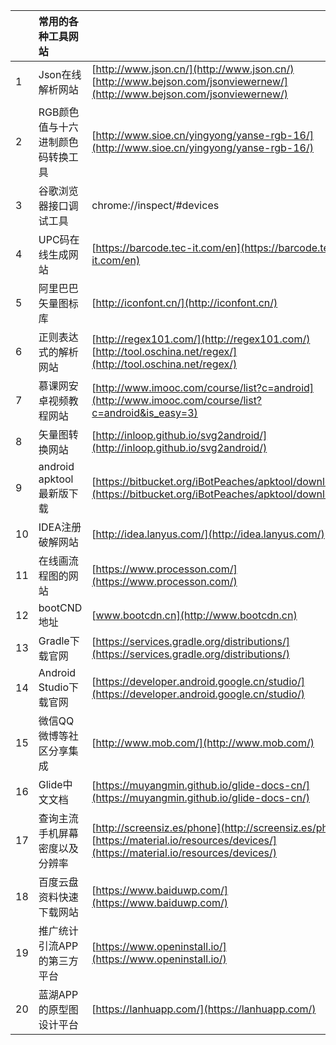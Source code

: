 |      | 常用的各种工具网站                |                                                              |
| :--- | :--- | :--- |
| 1 | Json在线解析网站 | [http://www.json.cn/](http://www.json.cn/) <br> [http://www.bejson.com/jsonviewernew/](http://www.bejson.com/jsonviewernew/) |
| 2 | RGB颜色值与十六进制颜色码转换工具 | [http://www.sioe.cn/yingyong/yanse-rgb-16/](http://www.sioe.cn/yingyong/yanse-rgb-16/) |
| 3 | 谷歌浏览器接口调试工具 | chrome://inspect/\#devices |
| 4 | UPC码在线生成网站 | [https://barcode.tec-it.com/en](https://barcode.tec-it.com/en) |
| 5 | 阿里巴巴矢量图标库 | [http://iconfont.cn/](http://iconfont.cn/) |
| 6 | 正则表达式的解析网站 | [http://regex101.com/](http://regex101.com/)<br> [http://tool.oschina.net/regex/](http://tool.oschina.net/regex/) |
| 7 | 慕课网安卓视频教程网站 | [http://www.imooc.com/course/list?c=android](http://www.imooc.com/course/list?c=android&is_easy=3) |
| 8 | 矢量图转换网站 | [http://inloop.github.io/svg2android/](http://inloop.github.io/svg2android/) |
| 9 | android apktool最新版下载 | [https://bitbucket.org/iBotPeaches/apktool/downloads](https://bitbucket.org/iBotPeaches/apktool/downloads) |
| 10 | IDEA注册破解网站 | [http://idea.lanyus.com/](http://idea.lanyus.com/) |
| 11 | 在线画流程图的网站 | [https://www.processon.com/](https://www.processon.com/) |
| 12 | bootCND地址 | [www.bootcdn.cn](http://www.bootcdn.cn) |
| 13 | Gradle下载官网 | [https://services.gradle.org/distributions/](https://services.gradle.org/distributions/) |
| 14 | Android Studio下载官网 | [https://developer.android.google.cn/studio/](https://developer.android.google.cn/studio/) |
| 15 | 微信QQ微博等社区分享集成 | [http://www.mob.com/](http://www.mob.com/) |
| 16 | Glide中文文档 | [https://muyangmin.github.io/glide-docs-cn/](https://muyangmin.github.io/glide-docs-cn/) |
| 17 | 查询主流手机屏幕密度以及分辨率 | [http://screensiz.es/phone](http://screensiz.es/phone) <br>[https://material.io/resources/devices/](https://material.io/resources/devices/)  |
| 18 | 百度云盘资料快速下载网站 | [https://www.baiduwp.com/](https://www.baiduwp.com/) |
| 19 | 推广统计引流APP的第三方平台 | [https://www.openinstall.io/](https://www.openinstall.io/) |
| 20 | 蓝湖APP的原型图设计平台 | [https://lanhuapp.com/](https://lanhuapp.com/) |



